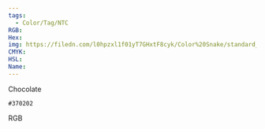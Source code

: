 ```yaml
---
tags:
  - Color/Tag/NTC
RGB:
Hex:
img: https://filedn.com/l0hpzxl1f01yT7GHxtF8cyk/Color%20Snake/standard_csv_to_svg/%23/370202.svg
CMYK:
HSL:
Name:
---
```

Chocolate
```palette
#370202
```
RGB

